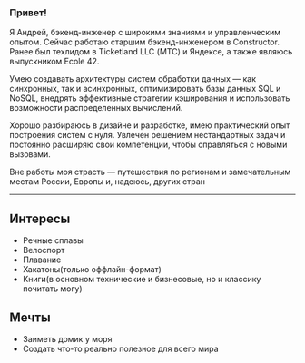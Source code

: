 ### Привет!

Я Андрей, бэкенд-инженер с широкими знаниями и управленческим опытом. Сейчас работаю старшим бэкенд-инженером в Constructor. Ранее был техлидом в Ticketland LLC (МТС) и Яндексе, а также являюсь выпускником Ecole 42.

Умею создавать архитектуры систем обработки данных — как синхронных, так и асинхронных, оптимизировать базы данных SQL и NoSQL, внедрять эффективные стратегии кэширования и использовать возможности распределенных вычислений.

Хорошо разбираюсь в дизайне и разработке, имею практический опыт построения систем с нуля. Увлечен решением нестандартных задач и постоянно расширяю свои компетенции, чтобы справляться с новыми вызовами.

Вне работы моя страсть — путешествия по регионам и замечательным местам России, Европы и, надеюсь, других стран

---

## Интересы

- Речные сплавы
- Велоспорт
- Плавание
- Хакатоны(только оффлайн-формат)
- Книги(в основном технические и бизнесовые, но и классику почитать могу)

## Мечты

- Заиметь домик у моря
- Создать что-то реально полезное для всего мира
